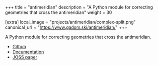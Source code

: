 +++
title = "antimeridian"
description = "A Python module for correcting geometries that cross the antimeridian"
weight = 30

[extra]
local_image = "projects/antimeridian/complex-split.png"
canonical_url = "https://www.gadom.ski/antimeridian/"
+++

A Python module for correcting geometries that cross the antimeridian.

- [Github](https://github.com/gadomski/antimeridian/)
- [Documentation](https://www.gadom.ski/antimeridian/latest/)
- [JOSS paper](https://joss.theoj.org/papers/10.21105/joss.07530)
